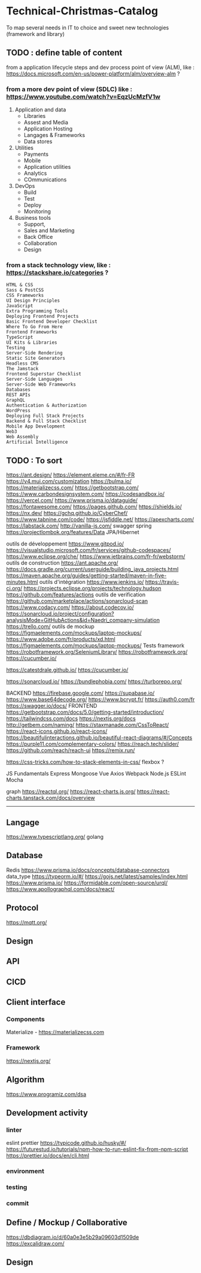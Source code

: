 # Technical-Christmas-Catalog

To map several needs in IT to choice and sweet new technologies (framework and library)

## TODO : define table of content

from a application lifecycle steps and dev process point of view (ALM), like : https://docs.microsoft.com/en-us/power-platform/alm/overview-alm ?

### from a more dev point of view (SDLC) like : https://www.youtube.com/watch?v=EqzUcMzfV1w

1. Application and data
   - Libraries
   - Assest and Media
   - Application Hosting
   - Langages & Frameworks
   - Data stores
2. Utilities
   - Payments
   - Mobile
   - Application utilities
   - Analytics
   - COmmunications
3. DevOps
   - Build
   - Test
   - Deploy
   - Monitoring
4. Business tools
   - Support,
   - Sales and Marketing
   - Back Office
   - Collaboration
   - Design

### from a stack technology view, like : https://stackshare.io/categories ?

```
HTML & CSS
Sass & PostCSS
CSS Frameworks
UI Design Principles
JavaScript
Extra Programming Tools
Deploying Frontend Projects
Basic Frontend Developer Checklist
Where To Go From Here
Frontend Frameworks
TypeScript
UI Kits & Libraries
Testing
Server-Side Rendering
Static Site Generators
Headless CMS
The Jamstack
Frontend Superstar Checklist
Server-Side Languages
Server-Side Web Frameworks
Databases
REST APIs
GraphQL
Authentication & Authorization
WordPress
Deploying Full Stack Projects
Backend & Full Stack Checklist
Mobile App Development
Web3
Web Assembly
Artificial Intelligence
```

## TODO : To sort

https://ant.design/
https://element.eleme.cn/#/fr-FR
https://v4.mui.com/customization
https://bulma.io/
https://materializecss.com/
https://getbootstrap.com/
https://www.carbondesignsystem.com/
https://codesandbox.io/
https://vercel.com/
https://www.prisma.io/dataguide/
https://fontawesome.com/
https://pages.github.com/
https://shields.io/
https://nx.dev/
https://gchq.github.io/CyberChef/
https://www.tabnine.com/code/
https://jsfiddle.net/
https://apexcharts.com/
https://labstack.com/
http://vanilla-js.com/
swagger
spring
https://projectlombok.org/features/Data
JPA/Hibernet

outils de développement
https://www.gitpod.io/
https://visualstudio.microsoft.com/fr/services/github-codespaces/
https://www.eclipse.org/che/
https://www.jetbrains.com/fr-fr/webstorm/
outils de construction
https://ant.apache.org/
https://docs.gradle.org/current/userguide/building_java_projects.html
https://maven.apache.org/guides/getting-started/maven-in-five-minutes.html
outils d'intégration
https://www.jenkins.io/
https://travis-ci.org/
https://projects.eclipse.org/projects/technology.hudson
https://github.com/features/actions
outils de verification
https://github.com/marketplace/actions/sonarcloud-scan
https://www.codacy.com/
https://about.codecov.io/
https://sonarcloud.io/project/configuration?analysisMode=GitHubActions&id=Naedri_company-simulation
https://trello.com/
outils de mockup
https://figmaelements.com/mockups/laptop-mockups/
https://www.adobe.com/fr/products/xd.html
https://figmaelements.com/mockups/laptop-mockups/
Tests framework
https://robotframework.org/SeleniumLibrary/
https://robotframework.org/
https://cucumber.io/

https://catestdrale.github.io/
https://cucumber.io/

https://sonarcloud.io/
https://bundlephobia.com/
https://turborepo.org/

BACKEND
https://firebase.google.com/
https://supabase.io/
https://www.base64decode.org/
https://www.bcrypt.fr/
https://auth0.com/fr
https://swagger.io/docs/
FRONTEND
https://getbootstrap.com/docs/5.0/getting-started/introduction/
https://tailwindcss.com/docs
https://nextjs.org/docs
http://getbem.com/naming/
https://staxmanade.com/CssToReact/
https://react-icons.github.io/react-icons/
https://beautifulinteractions.github.io/beautiful-react-diagrams/#/Concepts
https://purple11.com/complementary-colors/
https://reach.tech/slider/
https://github.com/reach/reach-ui
https://remix.run/

https://css-tricks.com/how-to-stack-elements-in-css/
flexbox ?

JS
Fundamentals
Express
Mongoose
Vue
Axios
Webpack
Node.js
ESLint
Mocha

graph
https://reactql.org/
https://react-charts.js.org/
https://react-charts.tanstack.com/docs/overview

---

## Langage

https://www.typescriptlang.org/
golang

## Database

Redis
https://www.prisma.io/docs/concepts/database-connectors
data_type
https://typeorm.io/#/
https://gojs.net/latest/samples/index.html
https://www.prisma.io/
https://formidable.com/open-source/urql/
https://www.apollographql.com/docs/react/

## Protocol

https://mqtt.org/

## Design

## API

## CICD

## Client interface

### Components

Materialize - https://materializecss.com

### Framework

https://nextjs.org/

## Algorithm

https://www.programiz.com/dsa

## Development activity

### linter

eslint
prettier
https://typicode.github.io/husky/#/
https://futurestud.io/tutorials/npm-how-to-run-eslint-fix-from-npm-script
https://prettier.io/docs/en/cli.html

### environment

### testing

### commit

## Define / Mockup / Collaborative

https://dbdiagram.io/d/60a0e3e5b29a09603d1509de
https://excalidraw.com/

## Design
